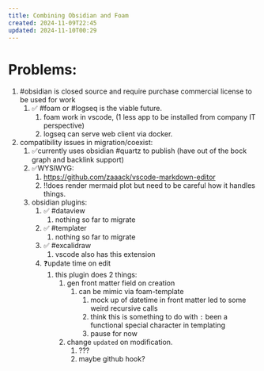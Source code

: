 ```yaml
---
title: Combining Obsidian and Foam
created: 2024-11-09T22:45
updated: 2024-11-10T00:29
---
```


# Problems:
1. #obsidian is closed source and require purchase commercial license to be used for work
	1. ✅ #foam or #logseq is the viable future.
		1. foam work in vscode, (1 less app to be installed from company IT perspective)
		2. logseq can serve web client via docker.
2. compatibility issues in migration/coexist:
	1. ✅currently uses obsidian #quartz to publish (have out of the bock graph and backlink support)
	2. ✅WYSIWYG:
		1. https://github.com/zaaack/vscode-markdown-editor
		2. ‼does render mermaid plot but need to be careful how it handles things.
	3. obsidian plugins:
		1. ✅ #dataview
			1. nothing so far to migrate
		2. ✅ #templater
			1. nothing so far to migrate
		3. ✅ #excalidraw
			1. vscode also has this extension
		4. ❓update time on edit
            1. this plugin does 2 things: 
                1. gen front matter field on creation
                    1. can be mimic via foam-template
						1. mock up of datetime in front matter led to some weird recursive calls
						2. think this is something to do with `:` been a functional special character in templating
						3. pause for now
                2. change `updated` on modification.
                    1. ??? 
                    2. maybe github hook?
